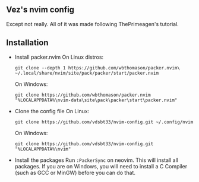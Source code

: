 ## Vez's nvim config

Except not really. All of it was made following ThePrimeagen's tutorial.

## Installation
- Install packer.nvim
  On Linux distros:
  ```
  git clone --depth 1 https://github.com/wbthomason/packer.nvim\
  ~/.local/share/nvim/site/pack/packer/start/packer.nvim
  ```

  On Windows:
  ```
  git clone https://github.com/wbthomason/packer.nvim "%LOCALAPPDATA%\nvim-data\site\pack\packer\start\packer.nvim"
  ```
- Clone the config file
  On Linux:
  ```
  git clone https://github.com/vdsbt33/nvim-config.git ~/.config/nvim
  ```
  On Windows:
  ```
  git clone https://github.com/vdsbt33/nvim-config.git "%LOCALAPPDATA%\nvim"
  ```

- Install the packages
  Run `:PackerSync` on neovim. This will install all packages.
  If you are on Windows, you will need to install a C Compiler (such as GCC or MinGW) before you can do that.
